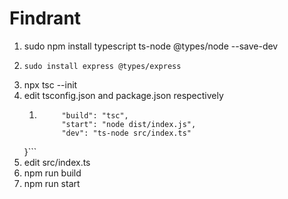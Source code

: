 # Findrant

1.    sudo npm install typescript ts-node @types/node --save-dev
2.     sudo install express @types/express
3. npx tsc --init
4. edit tsconfig.json and package.json respectively
    1. ```scripts": {
            "build": "tsc",
            "start": "node dist/index.js",
            "dev": "ts-node src/index.ts"
    }```
5. edit src/index.ts
6. npm run build
7. npm run start